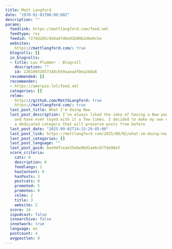```yaml
---
title: Matt Langford
date: "1970-01-01T00:00:00Z"
description: ""
params:
  feedlink: https://mattlangford.com/feed.xml
  feedtype: rss
  feedid: f279d205c9d4a67dbe92b89b2d6e0c5e
  websites:
    https://mattlangford.com/: true
  blogrolls: []
  in_blogrolls:
  - title: Lou Plummer - Blogroll
    description: ""
    id: 2261093265734dcb59aaeadf0ea268a6
  recommended: []
  recommender:
  - https://amerpie.lol/feed.xml
  categories: []
  relme:
    https://github.com/MattSLangford: true
    https://mattlangford.com/: true
  last_post_title: What I'm Doing Now
  last_post_description: I’ve always liked the idea of having a Now page on my site,
    and have even toyed with it a few times. I decided to make my own version using
    a dedicated category that will preserve posts from before
  last_post_date: "2025-09-02T14:15:29-05:00"
  last_post_link: https://mattlangford.com/2025/09/02/what-im-doing-now.html
  last_post_categories: []
  last_post_language: ""
  last_post_guid: bee94fceae35ebe06d1ae6cb7fde98e3
  score_criteria:
    cats: 0
    description: 0
    feedlangs: 1
    hasContent: 0
    hasPosts: 3
    postcats: 0
    promoted: 5
    promotes: 0
    relme: 2
    title: 3
    website: 2
  score: 16
  ispodcast: false
  isnoarchive: false
  innetwork: true
  language: en
  postcount: 4
  avgpostlen: 0
---
```

